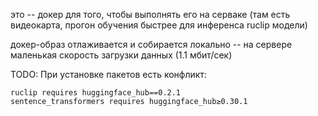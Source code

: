 это -- докер для того, чтобы выполнять его на серваке (там есть видеокарта, прогон обучения быстрее для инференса ruclip модели)

докер-образ отлаживается и собирается локально -- на сервере маленькая скорость загрузки данных (1.1 мбит/сек)

TODO: При установке пакетов есть конфликт:
```
ruclip requires huggingface_hub==0.2.1
sentence_transformers requires huggingface_hub≥0.30.1
```